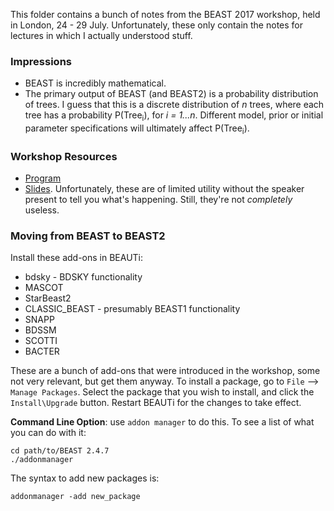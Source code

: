 This folder contains a bunch of notes from the BEAST 2017 workshop, held in London, 24 - 29 July. Unfortunately, these only contain the notes for lectures in which I actually understood stuff. 

### Impressions
- BEAST is incredibly mathematical. 
- The primary output of BEAST (and BEAST2) is a probability distribution of trees. I guess that this is a discrete distribution of *n* trees, where each tree has a probability P(Tree<sub>i</sub>), for *i = 1...n*. Different model, prior or initial parameter specifications will ultimately affect P(Tree<sub>i</sub>). 

### Workshop Resources
- [Program](https://taming-the-beast.github.io/workshops/Taming-the-BEAST-in-London/)
- [Slides](https://github.com/Taming-the-BEAST/Taming-the-BEAST-2017-London-Lectures). Unfortunately, these are of limited utility without the speaker present to tell you what's happening. Still, they're not *completely* useless. 

### Moving from BEAST to BEAST2
Install these add-ons in BEAUTi:
- bdsky - BDSKY functionality
- MASCOT
- StarBeast2
- CLASSIC_BEAST - presumably BEAST1 functionality
- SNAPP
- BDSSM
- SCOTTI
- BACTER

These are a bunch of add-ons that were introduced in the workshop, some not very relevant, but get them anyway. To install a package, go to `File` --> `Manage Packages`. Select the package that you wish to install, and click the `Install\Upgrade` button. Restart BEAUTi for the changes to take effect. 

**Command Line Option**: use `addon manager` to do this. To see a list of what you can do with it:

```
cd path/to/BEAST 2.4.7
./addonmanager
```

The syntax to add new packages is:
```
addonmanager -add new_package
```

